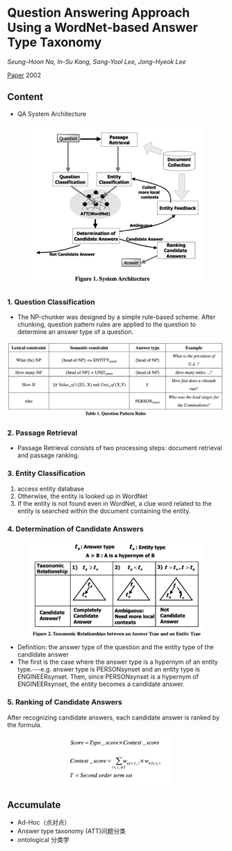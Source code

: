 # Question Answering Approach Using a WordNet-based Answer Type Taxonomy


*Seung-Hoon Na, In-Su Kang, Sang-Yool Lee, Jong-Hyeok Lee* 

[Paper](http://citeseerx.ist.psu.edu/viewdoc/summary?doi=10.1.1.14.1745) 2002

## Content
+ QA System Architecture

<div align=center>
<img src="./img/03QAsystem.png" width=400 >
</div>

### 1. Question Classification
+ The NP-chunker was designed by a simple rule-based scheme. After chunking, question pattern rules are applied to the question to determine an answer type of a question.

<div align=center>
<img src="./img/03QRules.png">
</div>

### 2. Passage Retrieval
+ Passage Retrieval consists of two processing steps: document retrieval and passage ranking. 

### 3. Entity Classification
1. access entity database
2. Otherwise, the entity is looked up in WordNet
3. If the entity is not found even in WordNet, a clue word related to the entity is searched within the document containing the entity.

### 4. Determination of Candidate Answers
<div align=center>
<img src="./img/03Candidate.png" width=80%>
</div>

+ Definition: the answer type of the question and the entity type of the candidate answer
+ The first is the case where the answer type is a hypernym of an entity type.---e.g. answer type is PERSONsynset and an entity type is ENGINEERsynset. Then, since PERSONsynset is a hypernym of ENGINEERsynset, the entity becomes a candidate answer.

### 5. Ranking of Candidate Answers

After recognizing candidate answers, each candidate answer is ranked by the formula.
<div align=center>
<img src="./img/03rank.png" width=250>
</div>

## Accumulate

* Ad-Hoc（点对点）
* Answer type taxonomy (ATT)问题分类
* ontological 分类学
